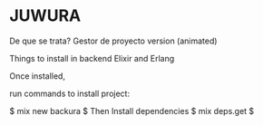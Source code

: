 # JUWURA

De que se trata? Gestor de proyecto version (animated)



Things to install in backend
Elixir and Erlang

Once installed,

run commands to install project:

$ mix new backura
$
Then Install dependencies
$ 
mix deps.get 
$
